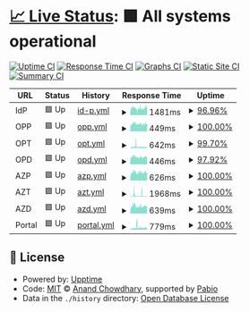 # [📈 Live Status](https://zateckar.github.io/status): <!--live status--> **🟩 All systems operational**

[![Uptime CI](https://github.com/zateckar/status/workflows/Uptime%20CI/badge.svg)](https://github.com/zateckar/status/actions?query=workflow%3A%22Uptime+CI%22)
[![Response Time CI](https://github.com/zateckar/status/workflows/Response%20Time%20CI/badge.svg)](https://github.com/zateckar/status/actions?query=workflow%3A%22Response+Time+CI%22)
[![Graphs CI](https://github.com/zateckar/status/workflows/Graphs%20CI/badge.svg)](https://github.com/zateckar/status/actions?query=workflow%3A%22Graphs+CI%22)
[![Static Site CI](https://github.com/zateckar/status/workflows/Static%20Site%20CI/badge.svg)](https://github.com/zateckar/status/actions?query=workflow%3A%22Static+Site+CI%22)
[![Summary CI](https://github.com/zateckar/status/workflows/Summary%20CI/badge.svg)](https://github.com/zateckar/status/actions?query=workflow%3A%22Summary+CI%22)

<!--start: status pages-->
<!-- This summary is generated by Upptime (https://github.com/upptime/upptime) -->
<!-- Do not edit this manually, your changes will be overwritten -->
<!-- prettier-ignore -->
| URL | Status | History | Response Time | Uptime |
| --- | ------ | ------- | ------------- | ------ |
| <img alt="" src="https://cdn0.iconfinder.com/data/icons/digital-identity-user/100/server_storage_identity_digital_user_electronic_document-64.png" height="13"> IdP | 🟩 Up | [id-p.yml](https://github.com/zateckar/status/commits/HEAD/history/id-p.yml) | <details><summary><img alt="Response time graph" src="./graphs/id-p/response-time-week.png" height="20"> 1481ms</summary><br><a href="https://zateckar.github.io/status/history/id-p"><img alt="Response time 1501" src="https://img.shields.io/endpoint?url=https%3A%2F%2Fraw.githubusercontent.com%2Fzateckar%2Fstatus%2FHEAD%2Fapi%2Fid-p%2Fresponse-time.json"></a><br><a href="https://zateckar.github.io/status/history/id-p"><img alt="24-hour response time 1748" src="https://img.shields.io/endpoint?url=https%3A%2F%2Fraw.githubusercontent.com%2Fzateckar%2Fstatus%2FHEAD%2Fapi%2Fid-p%2Fresponse-time-day.json"></a><br><a href="https://zateckar.github.io/status/history/id-p"><img alt="7-day response time 1481" src="https://img.shields.io/endpoint?url=https%3A%2F%2Fraw.githubusercontent.com%2Fzateckar%2Fstatus%2FHEAD%2Fapi%2Fid-p%2Fresponse-time-week.json"></a><br><a href="https://zateckar.github.io/status/history/id-p"><img alt="30-day response time 1576" src="https://img.shields.io/endpoint?url=https%3A%2F%2Fraw.githubusercontent.com%2Fzateckar%2Fstatus%2FHEAD%2Fapi%2Fid-p%2Fresponse-time-month.json"></a><br><a href="https://zateckar.github.io/status/history/id-p"><img alt="1-year response time 1501" src="https://img.shields.io/endpoint?url=https%3A%2F%2Fraw.githubusercontent.com%2Fzateckar%2Fstatus%2FHEAD%2Fapi%2Fid-p%2Fresponse-time-year.json"></a></details> | <details><summary><a href="https://zateckar.github.io/status/history/id-p">96.96%</a></summary><a href="https://zateckar.github.io/status/history/id-p"><img alt="All-time uptime 96.54%" src="https://img.shields.io/endpoint?url=https%3A%2F%2Fraw.githubusercontent.com%2Fzateckar%2Fstatus%2FHEAD%2Fapi%2Fid-p%2Fuptime.json"></a><br><a href="https://zateckar.github.io/status/history/id-p"><img alt="24-hour uptime 84.08%" src="https://img.shields.io/endpoint?url=https%3A%2F%2Fraw.githubusercontent.com%2Fzateckar%2Fstatus%2FHEAD%2Fapi%2Fid-p%2Fuptime-day.json"></a><br><a href="https://zateckar.github.io/status/history/id-p"><img alt="7-day uptime 96.96%" src="https://img.shields.io/endpoint?url=https%3A%2F%2Fraw.githubusercontent.com%2Fzateckar%2Fstatus%2FHEAD%2Fapi%2Fid-p%2Fuptime-week.json"></a><br><a href="https://zateckar.github.io/status/history/id-p"><img alt="30-day uptime 99.30%" src="https://img.shields.io/endpoint?url=https%3A%2F%2Fraw.githubusercontent.com%2Fzateckar%2Fstatus%2FHEAD%2Fapi%2Fid-p%2Fuptime-month.json"></a><br><a href="https://zateckar.github.io/status/history/id-p"><img alt="1-year uptime 96.54%" src="https://img.shields.io/endpoint?url=https%3A%2F%2Fraw.githubusercontent.com%2Fzateckar%2Fstatus%2FHEAD%2Fapi%2Fid-p%2Fuptime-year.json"></a></details>
| <img alt="" src="https://img.icons8.com/?size=100&id=SBEjRDmczSCC&format=png&color=000000" height="13"> OPP | 🟩 Up | [opp.yml](https://github.com/zateckar/status/commits/HEAD/history/opp.yml) | <details><summary><img alt="Response time graph" src="./graphs/opp/response-time-week.png" height="20"> 449ms</summary><br><a href="https://zateckar.github.io/status/history/opp"><img alt="Response time 453" src="https://img.shields.io/endpoint?url=https%3A%2F%2Fraw.githubusercontent.com%2Fzateckar%2Fstatus%2FHEAD%2Fapi%2Fopp%2Fresponse-time.json"></a><br><a href="https://zateckar.github.io/status/history/opp"><img alt="24-hour response time 421" src="https://img.shields.io/endpoint?url=https%3A%2F%2Fraw.githubusercontent.com%2Fzateckar%2Fstatus%2FHEAD%2Fapi%2Fopp%2Fresponse-time-day.json"></a><br><a href="https://zateckar.github.io/status/history/opp"><img alt="7-day response time 449" src="https://img.shields.io/endpoint?url=https%3A%2F%2Fraw.githubusercontent.com%2Fzateckar%2Fstatus%2FHEAD%2Fapi%2Fopp%2Fresponse-time-week.json"></a><br><a href="https://zateckar.github.io/status/history/opp"><img alt="30-day response time 466" src="https://img.shields.io/endpoint?url=https%3A%2F%2Fraw.githubusercontent.com%2Fzateckar%2Fstatus%2FHEAD%2Fapi%2Fopp%2Fresponse-time-month.json"></a><br><a href="https://zateckar.github.io/status/history/opp"><img alt="1-year response time 453" src="https://img.shields.io/endpoint?url=https%3A%2F%2Fraw.githubusercontent.com%2Fzateckar%2Fstatus%2FHEAD%2Fapi%2Fopp%2Fresponse-time-year.json"></a></details> | <details><summary><a href="https://zateckar.github.io/status/history/opp">100.00%</a></summary><a href="https://zateckar.github.io/status/history/opp"><img alt="All-time uptime 99.99%" src="https://img.shields.io/endpoint?url=https%3A%2F%2Fraw.githubusercontent.com%2Fzateckar%2Fstatus%2FHEAD%2Fapi%2Fopp%2Fuptime.json"></a><br><a href="https://zateckar.github.io/status/history/opp"><img alt="24-hour uptime 100.00%" src="https://img.shields.io/endpoint?url=https%3A%2F%2Fraw.githubusercontent.com%2Fzateckar%2Fstatus%2FHEAD%2Fapi%2Fopp%2Fuptime-day.json"></a><br><a href="https://zateckar.github.io/status/history/opp"><img alt="7-day uptime 100.00%" src="https://img.shields.io/endpoint?url=https%3A%2F%2Fraw.githubusercontent.com%2Fzateckar%2Fstatus%2FHEAD%2Fapi%2Fopp%2Fuptime-week.json"></a><br><a href="https://zateckar.github.io/status/history/opp"><img alt="30-day uptime 100.00%" src="https://img.shields.io/endpoint?url=https%3A%2F%2Fraw.githubusercontent.com%2Fzateckar%2Fstatus%2FHEAD%2Fapi%2Fopp%2Fuptime-month.json"></a><br><a href="https://zateckar.github.io/status/history/opp"><img alt="1-year uptime 99.99%" src="https://img.shields.io/endpoint?url=https%3A%2F%2Fraw.githubusercontent.com%2Fzateckar%2Fstatus%2FHEAD%2Fapi%2Fopp%2Fuptime-year.json"></a></details>
| <img alt="" src="https://icons.duckduckgo.com/ip3/null.ico" height="13"> OPT | 🟩 Up | [opt.yml](https://github.com/zateckar/status/commits/HEAD/history/opt.yml) | <details><summary><img alt="Response time graph" src="./graphs/opt/response-time-week.png" height="20"> 642ms</summary><br><a href="https://zateckar.github.io/status/history/opt"><img alt="Response time 499" src="https://img.shields.io/endpoint?url=https%3A%2F%2Fraw.githubusercontent.com%2Fzateckar%2Fstatus%2FHEAD%2Fapi%2Fopt%2Fresponse-time.json"></a><br><a href="https://zateckar.github.io/status/history/opt"><img alt="24-hour response time 446" src="https://img.shields.io/endpoint?url=https%3A%2F%2Fraw.githubusercontent.com%2Fzateckar%2Fstatus%2FHEAD%2Fapi%2Fopt%2Fresponse-time-day.json"></a><br><a href="https://zateckar.github.io/status/history/opt"><img alt="7-day response time 642" src="https://img.shields.io/endpoint?url=https%3A%2F%2Fraw.githubusercontent.com%2Fzateckar%2Fstatus%2FHEAD%2Fapi%2Fopt%2Fresponse-time-week.json"></a><br><a href="https://zateckar.github.io/status/history/opt"><img alt="30-day response time 531" src="https://img.shields.io/endpoint?url=https%3A%2F%2Fraw.githubusercontent.com%2Fzateckar%2Fstatus%2FHEAD%2Fapi%2Fopt%2Fresponse-time-month.json"></a><br><a href="https://zateckar.github.io/status/history/opt"><img alt="1-year response time 499" src="https://img.shields.io/endpoint?url=https%3A%2F%2Fraw.githubusercontent.com%2Fzateckar%2Fstatus%2FHEAD%2Fapi%2Fopt%2Fresponse-time-year.json"></a></details> | <details><summary><a href="https://zateckar.github.io/status/history/opt">99.70%</a></summary><a href="https://zateckar.github.io/status/history/opt"><img alt="All-time uptime 99.49%" src="https://img.shields.io/endpoint?url=https%3A%2F%2Fraw.githubusercontent.com%2Fzateckar%2Fstatus%2FHEAD%2Fapi%2Fopt%2Fuptime.json"></a><br><a href="https://zateckar.github.io/status/history/opt"><img alt="24-hour uptime 100.00%" src="https://img.shields.io/endpoint?url=https%3A%2F%2Fraw.githubusercontent.com%2Fzateckar%2Fstatus%2FHEAD%2Fapi%2Fopt%2Fuptime-day.json"></a><br><a href="https://zateckar.github.io/status/history/opt"><img alt="7-day uptime 99.70%" src="https://img.shields.io/endpoint?url=https%3A%2F%2Fraw.githubusercontent.com%2Fzateckar%2Fstatus%2FHEAD%2Fapi%2Fopt%2Fuptime-week.json"></a><br><a href="https://zateckar.github.io/status/history/opt"><img alt="30-day uptime 99.93%" src="https://img.shields.io/endpoint?url=https%3A%2F%2Fraw.githubusercontent.com%2Fzateckar%2Fstatus%2FHEAD%2Fapi%2Fopt%2Fuptime-month.json"></a><br><a href="https://zateckar.github.io/status/history/opt"><img alt="1-year uptime 99.49%" src="https://img.shields.io/endpoint?url=https%3A%2F%2Fraw.githubusercontent.com%2Fzateckar%2Fstatus%2FHEAD%2Fapi%2Fopt%2Fuptime-year.json"></a></details>
| <img alt="" src="https://icons.duckduckgo.com/ip3/null.ico" height="13"> OPD | 🟩 Up | [opd.yml](https://github.com/zateckar/status/commits/HEAD/history/opd.yml) | <details><summary><img alt="Response time graph" src="./graphs/opd/response-time-week.png" height="20"> 446ms</summary><br><a href="https://zateckar.github.io/status/history/opd"><img alt="Response time 503" src="https://img.shields.io/endpoint?url=https%3A%2F%2Fraw.githubusercontent.com%2Fzateckar%2Fstatus%2FHEAD%2Fapi%2Fopd%2Fresponse-time.json"></a><br><a href="https://zateckar.github.io/status/history/opd"><img alt="24-hour response time 446" src="https://img.shields.io/endpoint?url=https%3A%2F%2Fraw.githubusercontent.com%2Fzateckar%2Fstatus%2FHEAD%2Fapi%2Fopd%2Fresponse-time-day.json"></a><br><a href="https://zateckar.github.io/status/history/opd"><img alt="7-day response time 446" src="https://img.shields.io/endpoint?url=https%3A%2F%2Fraw.githubusercontent.com%2Fzateckar%2Fstatus%2FHEAD%2Fapi%2Fopd%2Fresponse-time-week.json"></a><br><a href="https://zateckar.github.io/status/history/opd"><img alt="30-day response time 467" src="https://img.shields.io/endpoint?url=https%3A%2F%2Fraw.githubusercontent.com%2Fzateckar%2Fstatus%2FHEAD%2Fapi%2Fopd%2Fresponse-time-month.json"></a><br><a href="https://zateckar.github.io/status/history/opd"><img alt="1-year response time 503" src="https://img.shields.io/endpoint?url=https%3A%2F%2Fraw.githubusercontent.com%2Fzateckar%2Fstatus%2FHEAD%2Fapi%2Fopd%2Fresponse-time-year.json"></a></details> | <details><summary><a href="https://zateckar.github.io/status/history/opd">97.92%</a></summary><a href="https://zateckar.github.io/status/history/opd"><img alt="All-time uptime 99.83%" src="https://img.shields.io/endpoint?url=https%3A%2F%2Fraw.githubusercontent.com%2Fzateckar%2Fstatus%2FHEAD%2Fapi%2Fopd%2Fuptime.json"></a><br><a href="https://zateckar.github.io/status/history/opd"><img alt="24-hour uptime 100.00%" src="https://img.shields.io/endpoint?url=https%3A%2F%2Fraw.githubusercontent.com%2Fzateckar%2Fstatus%2FHEAD%2Fapi%2Fopd%2Fuptime-day.json"></a><br><a href="https://zateckar.github.io/status/history/opd"><img alt="7-day uptime 97.92%" src="https://img.shields.io/endpoint?url=https%3A%2F%2Fraw.githubusercontent.com%2Fzateckar%2Fstatus%2FHEAD%2Fapi%2Fopd%2Fuptime-week.json"></a><br><a href="https://zateckar.github.io/status/history/opd"><img alt="30-day uptime 99.52%" src="https://img.shields.io/endpoint?url=https%3A%2F%2Fraw.githubusercontent.com%2Fzateckar%2Fstatus%2FHEAD%2Fapi%2Fopd%2Fuptime-month.json"></a><br><a href="https://zateckar.github.io/status/history/opd"><img alt="1-year uptime 99.83%" src="https://img.shields.io/endpoint?url=https%3A%2F%2Fraw.githubusercontent.com%2Fzateckar%2Fstatus%2FHEAD%2Fapi%2Fopd%2Fuptime-year.json"></a></details>
| <img alt="" src="https://img.icons8.com/?size=100&id=SBEjRDmczSCC&format=png&color=000000" height="13"> AZP | 🟩 Up | [azp.yml](https://github.com/zateckar/status/commits/HEAD/history/azp.yml) | <details><summary><img alt="Response time graph" src="./graphs/azp/response-time-week.png" height="20"> 626ms</summary><br><a href="https://zateckar.github.io/status/history/azp"><img alt="Response time 651" src="https://img.shields.io/endpoint?url=https%3A%2F%2Fraw.githubusercontent.com%2Fzateckar%2Fstatus%2FHEAD%2Fapi%2Fazp%2Fresponse-time.json"></a><br><a href="https://zateckar.github.io/status/history/azp"><img alt="24-hour response time 585" src="https://img.shields.io/endpoint?url=https%3A%2F%2Fraw.githubusercontent.com%2Fzateckar%2Fstatus%2FHEAD%2Fapi%2Fazp%2Fresponse-time-day.json"></a><br><a href="https://zateckar.github.io/status/history/azp"><img alt="7-day response time 626" src="https://img.shields.io/endpoint?url=https%3A%2F%2Fraw.githubusercontent.com%2Fzateckar%2Fstatus%2FHEAD%2Fapi%2Fazp%2Fresponse-time-week.json"></a><br><a href="https://zateckar.github.io/status/history/azp"><img alt="30-day response time 656" src="https://img.shields.io/endpoint?url=https%3A%2F%2Fraw.githubusercontent.com%2Fzateckar%2Fstatus%2FHEAD%2Fapi%2Fazp%2Fresponse-time-month.json"></a><br><a href="https://zateckar.github.io/status/history/azp"><img alt="1-year response time 651" src="https://img.shields.io/endpoint?url=https%3A%2F%2Fraw.githubusercontent.com%2Fzateckar%2Fstatus%2FHEAD%2Fapi%2Fazp%2Fresponse-time-year.json"></a></details> | <details><summary><a href="https://zateckar.github.io/status/history/azp">100.00%</a></summary><a href="https://zateckar.github.io/status/history/azp"><img alt="All-time uptime 100.00%" src="https://img.shields.io/endpoint?url=https%3A%2F%2Fraw.githubusercontent.com%2Fzateckar%2Fstatus%2FHEAD%2Fapi%2Fazp%2Fuptime.json"></a><br><a href="https://zateckar.github.io/status/history/azp"><img alt="24-hour uptime 100.00%" src="https://img.shields.io/endpoint?url=https%3A%2F%2Fraw.githubusercontent.com%2Fzateckar%2Fstatus%2FHEAD%2Fapi%2Fazp%2Fuptime-day.json"></a><br><a href="https://zateckar.github.io/status/history/azp"><img alt="7-day uptime 100.00%" src="https://img.shields.io/endpoint?url=https%3A%2F%2Fraw.githubusercontent.com%2Fzateckar%2Fstatus%2FHEAD%2Fapi%2Fazp%2Fuptime-week.json"></a><br><a href="https://zateckar.github.io/status/history/azp"><img alt="30-day uptime 100.00%" src="https://img.shields.io/endpoint?url=https%3A%2F%2Fraw.githubusercontent.com%2Fzateckar%2Fstatus%2FHEAD%2Fapi%2Fazp%2Fuptime-month.json"></a><br><a href="https://zateckar.github.io/status/history/azp"><img alt="1-year uptime 100.00%" src="https://img.shields.io/endpoint?url=https%3A%2F%2Fraw.githubusercontent.com%2Fzateckar%2Fstatus%2FHEAD%2Fapi%2Fazp%2Fuptime-year.json"></a></details>
| <img alt="" src="https://icons.duckduckgo.com/ip3/null.ico" height="13"> AZT | 🟩 Up | [azt.yml](https://github.com/zateckar/status/commits/HEAD/history/azt.yml) | <details><summary><img alt="Response time graph" src="./graphs/azt/response-time-week.png" height="20"> 1968ms</summary><br><a href="https://zateckar.github.io/status/history/azt"><img alt="Response time 916" src="https://img.shields.io/endpoint?url=https%3A%2F%2Fraw.githubusercontent.com%2Fzateckar%2Fstatus%2FHEAD%2Fapi%2Fazt%2Fresponse-time.json"></a><br><a href="https://zateckar.github.io/status/history/azt"><img alt="24-hour response time 1220" src="https://img.shields.io/endpoint?url=https%3A%2F%2Fraw.githubusercontent.com%2Fzateckar%2Fstatus%2FHEAD%2Fapi%2Fazt%2Fresponse-time-day.json"></a><br><a href="https://zateckar.github.io/status/history/azt"><img alt="7-day response time 1968" src="https://img.shields.io/endpoint?url=https%3A%2F%2Fraw.githubusercontent.com%2Fzateckar%2Fstatus%2FHEAD%2Fapi%2Fazt%2Fresponse-time-week.json"></a><br><a href="https://zateckar.github.io/status/history/azt"><img alt="30-day response time 1174" src="https://img.shields.io/endpoint?url=https%3A%2F%2Fraw.githubusercontent.com%2Fzateckar%2Fstatus%2FHEAD%2Fapi%2Fazt%2Fresponse-time-month.json"></a><br><a href="https://zateckar.github.io/status/history/azt"><img alt="1-year response time 916" src="https://img.shields.io/endpoint?url=https%3A%2F%2Fraw.githubusercontent.com%2Fzateckar%2Fstatus%2FHEAD%2Fapi%2Fazt%2Fresponse-time-year.json"></a></details> | <details><summary><a href="https://zateckar.github.io/status/history/azt">100.00%</a></summary><a href="https://zateckar.github.io/status/history/azt"><img alt="All-time uptime 97.32%" src="https://img.shields.io/endpoint?url=https%3A%2F%2Fraw.githubusercontent.com%2Fzateckar%2Fstatus%2FHEAD%2Fapi%2Fazt%2Fuptime.json"></a><br><a href="https://zateckar.github.io/status/history/azt"><img alt="24-hour uptime 100.00%" src="https://img.shields.io/endpoint?url=https%3A%2F%2Fraw.githubusercontent.com%2Fzateckar%2Fstatus%2FHEAD%2Fapi%2Fazt%2Fuptime-day.json"></a><br><a href="https://zateckar.github.io/status/history/azt"><img alt="7-day uptime 100.00%" src="https://img.shields.io/endpoint?url=https%3A%2F%2Fraw.githubusercontent.com%2Fzateckar%2Fstatus%2FHEAD%2Fapi%2Fazt%2Fuptime-week.json"></a><br><a href="https://zateckar.github.io/status/history/azt"><img alt="30-day uptime 99.65%" src="https://img.shields.io/endpoint?url=https%3A%2F%2Fraw.githubusercontent.com%2Fzateckar%2Fstatus%2FHEAD%2Fapi%2Fazt%2Fuptime-month.json"></a><br><a href="https://zateckar.github.io/status/history/azt"><img alt="1-year uptime 97.32%" src="https://img.shields.io/endpoint?url=https%3A%2F%2Fraw.githubusercontent.com%2Fzateckar%2Fstatus%2FHEAD%2Fapi%2Fazt%2Fuptime-year.json"></a></details>
| <img alt="" src="https://icons.duckduckgo.com/ip3/null.ico" height="13"> AZD | 🟩 Up | [azd.yml](https://github.com/zateckar/status/commits/HEAD/history/azd.yml) | <details><summary><img alt="Response time graph" src="./graphs/azd/response-time-week.png" height="20"> 639ms</summary><br><a href="https://zateckar.github.io/status/history/azd"><img alt="Response time 649" src="https://img.shields.io/endpoint?url=https%3A%2F%2Fraw.githubusercontent.com%2Fzateckar%2Fstatus%2FHEAD%2Fapi%2Fazd%2Fresponse-time.json"></a><br><a href="https://zateckar.github.io/status/history/azd"><img alt="24-hour response time 599" src="https://img.shields.io/endpoint?url=https%3A%2F%2Fraw.githubusercontent.com%2Fzateckar%2Fstatus%2FHEAD%2Fapi%2Fazd%2Fresponse-time-day.json"></a><br><a href="https://zateckar.github.io/status/history/azd"><img alt="7-day response time 639" src="https://img.shields.io/endpoint?url=https%3A%2F%2Fraw.githubusercontent.com%2Fzateckar%2Fstatus%2FHEAD%2Fapi%2Fazd%2Fresponse-time-week.json"></a><br><a href="https://zateckar.github.io/status/history/azd"><img alt="30-day response time 655" src="https://img.shields.io/endpoint?url=https%3A%2F%2Fraw.githubusercontent.com%2Fzateckar%2Fstatus%2FHEAD%2Fapi%2Fazd%2Fresponse-time-month.json"></a><br><a href="https://zateckar.github.io/status/history/azd"><img alt="1-year response time 649" src="https://img.shields.io/endpoint?url=https%3A%2F%2Fraw.githubusercontent.com%2Fzateckar%2Fstatus%2FHEAD%2Fapi%2Fazd%2Fresponse-time-year.json"></a></details> | <details><summary><a href="https://zateckar.github.io/status/history/azd">100.00%</a></summary><a href="https://zateckar.github.io/status/history/azd"><img alt="All-time uptime 99.95%" src="https://img.shields.io/endpoint?url=https%3A%2F%2Fraw.githubusercontent.com%2Fzateckar%2Fstatus%2FHEAD%2Fapi%2Fazd%2Fuptime.json"></a><br><a href="https://zateckar.github.io/status/history/azd"><img alt="24-hour uptime 100.00%" src="https://img.shields.io/endpoint?url=https%3A%2F%2Fraw.githubusercontent.com%2Fzateckar%2Fstatus%2FHEAD%2Fapi%2Fazd%2Fuptime-day.json"></a><br><a href="https://zateckar.github.io/status/history/azd"><img alt="7-day uptime 100.00%" src="https://img.shields.io/endpoint?url=https%3A%2F%2Fraw.githubusercontent.com%2Fzateckar%2Fstatus%2FHEAD%2Fapi%2Fazd%2Fuptime-week.json"></a><br><a href="https://zateckar.github.io/status/history/azd"><img alt="30-day uptime 99.94%" src="https://img.shields.io/endpoint?url=https%3A%2F%2Fraw.githubusercontent.com%2Fzateckar%2Fstatus%2FHEAD%2Fapi%2Fazd%2Fuptime-month.json"></a><br><a href="https://zateckar.github.io/status/history/azd"><img alt="1-year uptime 99.95%" src="https://img.shields.io/endpoint?url=https%3A%2F%2Fraw.githubusercontent.com%2Fzateckar%2Fstatus%2FHEAD%2Fapi%2Fazd%2Fuptime-year.json"></a></details>
| <img alt="" src="https://cdn2.iconfinder.com/data/icons/web-development-172/66/32_browser_web_browser_search_engine_internet_browser_internet_service_provider_portal-128.png" height="13"> Portal | 🟩 Up | [portal.yml](https://github.com/zateckar/status/commits/HEAD/history/portal.yml) | <details><summary><img alt="Response time graph" src="./graphs/portal/response-time-week.png" height="20"> 779ms</summary><br><a href="https://zateckar.github.io/status/history/portal"><img alt="Response time 563" src="https://img.shields.io/endpoint?url=https%3A%2F%2Fraw.githubusercontent.com%2Fzateckar%2Fstatus%2FHEAD%2Fapi%2Fportal%2Fresponse-time.json"></a><br><a href="https://zateckar.github.io/status/history/portal"><img alt="24-hour response time 680" src="https://img.shields.io/endpoint?url=https%3A%2F%2Fraw.githubusercontent.com%2Fzateckar%2Fstatus%2FHEAD%2Fapi%2Fportal%2Fresponse-time-day.json"></a><br><a href="https://zateckar.github.io/status/history/portal"><img alt="7-day response time 779" src="https://img.shields.io/endpoint?url=https%3A%2F%2Fraw.githubusercontent.com%2Fzateckar%2Fstatus%2FHEAD%2Fapi%2Fportal%2Fresponse-time-week.json"></a><br><a href="https://zateckar.github.io/status/history/portal"><img alt="30-day response time 605" src="https://img.shields.io/endpoint?url=https%3A%2F%2Fraw.githubusercontent.com%2Fzateckar%2Fstatus%2FHEAD%2Fapi%2Fportal%2Fresponse-time-month.json"></a><br><a href="https://zateckar.github.io/status/history/portal"><img alt="1-year response time 563" src="https://img.shields.io/endpoint?url=https%3A%2F%2Fraw.githubusercontent.com%2Fzateckar%2Fstatus%2FHEAD%2Fapi%2Fportal%2Fresponse-time-year.json"></a></details> | <details><summary><a href="https://zateckar.github.io/status/history/portal">100.00%</a></summary><a href="https://zateckar.github.io/status/history/portal"><img alt="All-time uptime 99.87%" src="https://img.shields.io/endpoint?url=https%3A%2F%2Fraw.githubusercontent.com%2Fzateckar%2Fstatus%2FHEAD%2Fapi%2Fportal%2Fuptime.json"></a><br><a href="https://zateckar.github.io/status/history/portal"><img alt="24-hour uptime 100.00%" src="https://img.shields.io/endpoint?url=https%3A%2F%2Fraw.githubusercontent.com%2Fzateckar%2Fstatus%2FHEAD%2Fapi%2Fportal%2Fuptime-day.json"></a><br><a href="https://zateckar.github.io/status/history/portal"><img alt="7-day uptime 100.00%" src="https://img.shields.io/endpoint?url=https%3A%2F%2Fraw.githubusercontent.com%2Fzateckar%2Fstatus%2FHEAD%2Fapi%2Fportal%2Fuptime-week.json"></a><br><a href="https://zateckar.github.io/status/history/portal"><img alt="30-day uptime 100.00%" src="https://img.shields.io/endpoint?url=https%3A%2F%2Fraw.githubusercontent.com%2Fzateckar%2Fstatus%2FHEAD%2Fapi%2Fportal%2Fuptime-month.json"></a><br><a href="https://zateckar.github.io/status/history/portal"><img alt="1-year uptime 99.87%" src="https://img.shields.io/endpoint?url=https%3A%2F%2Fraw.githubusercontent.com%2Fzateckar%2Fstatus%2FHEAD%2Fapi%2Fportal%2Fuptime-year.json"></a></details>

<!--end: status pages-->

## 📄 License

- Powered by: [Upptime](https://github.com/upptime/upptime)
- Code: [MIT](./LICENSE) © [Anand Chowdhary](https://anandchowdhary.com), supported by [Pabio](https://pabio.com)
- Data in the `./history` directory: [Open Database License](https://opendatacommons.org/licenses/odbl/1-0/)
